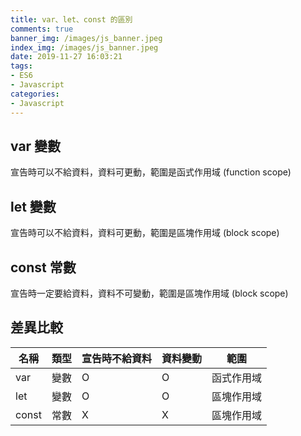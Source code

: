 ```yaml
---
title: var、let、const 的區別
comments: true
banner_img: /images/js_banner.jpeg
index_img: /images/js_banner.jpeg
date: 2019-11-27 16:03:21
tags: 
- ES6
- Javascript
categories: 
- Javascript
---
```

## var 變數
宣告時可以不給資料，資料可更動，範圍是函式作用域 (function scope)

## let 變數
宣告時可以不給資料，資料可更動，範圍是區塊作用域 (block scope)

## const 常數
宣告時一定要給資料，資料不可變動，範圍是區塊作用域 (block scope)

## 差異比較

 名稱 |類型|宣告時不給資料|資料變動|    範圍
-----|----|-------------|-------|----------
 var |變數|       O     |   O    |函式作用域
 let |變數|       O     |   O    |區塊作用域
const|常數|       X     |   X    |區塊作用域